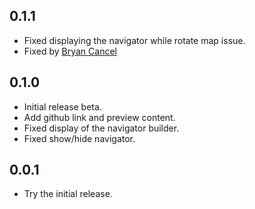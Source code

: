 ## 0.1.1

* Fixed displaying the navigator while rotate map issue.
* Fixed by [Bryan Cancel](https://github.com/b-cancel)

## 0.1.0

* Initial release beta.
* Add github link and preview content.
* Fixed display of the navigator builder.
* Fixed show/hide navigator.

## 0.0.1

* Try the initial release.

